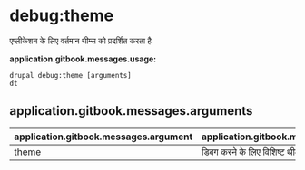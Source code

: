 # debug:theme
एप्लीकेशन के लिए वर्तमान थीम्स को प्रदर्शित करता है

**application.gitbook.messages.usage:**
```
drupal debug:theme [arguments]
dt
```

## application.gitbook.messages.arguments
application.gitbook.messages.argument | application.gitbook.messages.details
---------|-------------
theme | डिबग करने के लिए विशिष्ट थीम
